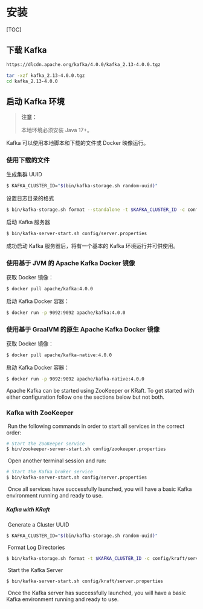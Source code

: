 # 安装

[TOC]

## 下载 Kafka

```bash
https://dlcdn.apache.org/kafka/4.0.0/kafka_2.13-4.0.0.tgz

tar -xzf kafka_2.13-4.0.0.tgz
cd kafka_2.13-4.0.0
```

## 启动 Kafka 环境

> **注意：**
>
> 本地环境必须安装 Java 17+。

Kafka 可以使用本地脚本和下载的文件或 Docker 映像运行。  

### 使用下载的文件

生成集群 UUID

```bash
$ KAFKA_CLUSTER_ID="$(bin/kafka-storage.sh random-uuid)"
```

设置日志目录的格式

```bash
$ bin/kafka-storage.sh format --standalone -t $KAFKA_CLUSTER_ID -c config/server.properties
```

启动 Kafka 服务器

```bash
$ bin/kafka-server-start.sh config/server.properties
```

成功启动 Kafka 服务器后，将有一个基本的 Kafka 环境运行并可供使用。

### 使用基于 JVM 的 Apache Kafka Docker 镜像

获取 Docker 镜像：

```bash
$ docker pull apache/kafka:4.0.0
```

启动 Kafka Docker 容器：

```bash
$ docker run -p 9092:9092 apache/kafka:4.0.0
```

### 使用基于 GraalVM 的原生 Apache Kafka Docker 镜像

获取 Docker 镜像：

```bash
$ docker pull apache/kafka-native:4.0.0
```

启动 Kafka Docker 容器：

```bash
$ docker run -p 9092:9092 apache/kafka-native:4.0.0
```





Apache Kafka can be started using ZooKeeper or KRaft. To get started with either configuration follow one the sections below but not both.      

### Kafka with ZooKeeper        

​            Run the following commands in order to start all services in the correct order:        

```bash
# Start the ZooKeeper service
$ bin/zookeeper-server-start.sh config/zookeeper.properties
```

​            Open another terminal session and run:        

```bash
# Start the Kafka broker service
$ bin/kafka-server-start.sh config/server.properties
```

​            Once all services have successfully launched, you will have a basic Kafka environment running and ready to use.        







#####             Kafka with KRaft        

​            Generate a Cluster UUID        

```bash
$ KAFKA_CLUSTER_ID="$(bin/kafka-storage.sh random-uuid)"
```

​            Format Log Directories        

```bash
$ bin/kafka-storage.sh format -t $KAFKA_CLUSTER_ID -c config/kraft/server.properties
```

​            Start the Kafka Server        

```bash
$ bin/kafka-server-start.sh config/kraft/server.properties
```

​            Once the Kafka server has successfully launched, you will have a basic Kafka environment running and ready to use.     